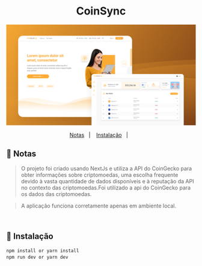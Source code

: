 <h1 align="center">
  CoinSync
</h1>

![Layout do coinsynch](./.github/capa-coinsync.png)

<p align="center">
  <a href="#-notas">Notas</a>&nbsp;&nbsp;&nbsp;|&nbsp;&nbsp;&nbsp;
  <a href="#-instalação">Instalação</a>&nbsp;&nbsp;&nbsp;|&nbsp;&nbsp;&nbsp;
</p>

## 📝 Notas
> O projeto foi criado usando NextJs e utiliza a API do CoinGecko para obter informações sobre criptomoedas, uma escolha frequente devido à vasta quantidade de dados disponíveis e à reputação da API no contexto das criptomoedas.Foi utilizado a api do CoinGecko  para os dados das criptomoedas.

> A aplicação funciona corretamente apenas em ambiente local.

<br />

## 💾 Instalação

```bash
npm install or yarn install
npm run dev or yarn dev
```
<br />
